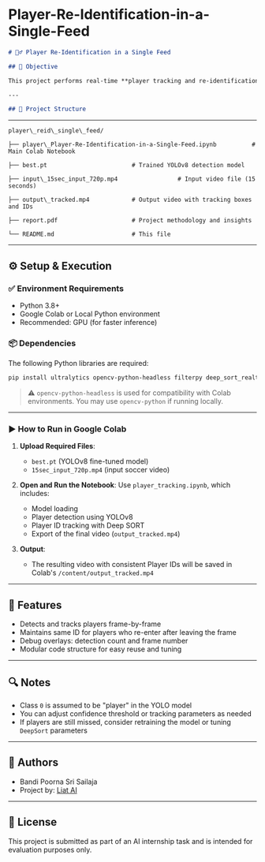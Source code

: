 # Player-Re-Identification-in-a-Single-Feed



```markdown
# 🏃‍♂️ Player Re-Identification in a Single Feed

## 🎯 Objective

This project performs real-time **player tracking and re-identification** in a single 15-second video using a fine-tuned [YOLOv8](w) model and the [Deep SORT](w) tracking algorithm. It ensures players retain the same identity (ID) even after leaving and re-entering the frame.

---

## 📂 Project Structure

```

 ---
 ```
player\_reid\_single\_feed/

├── player\_Player-Re-Identification-in-a-Single-Feed.ipynb          # Main Colab Notebook

├── best.pt                        # Trained YOLOv8 detection model

├── input\_15sec_input_720p.mp4                 # Input video file (15 seconds)

├── output\_tracked.mp4            # Output video with tracking boxes and IDs

├── report.pdf                     # Project methodology and insights

└── README.md                      # This file

````

---

## ⚙️ Setup & Execution

### ✅ Environment Requirements

- Python 3.8+
- Google Colab or Local Python environment
- Recommended: GPU (for faster inference)

### 📦 Dependencies

The following Python libraries are required:

```bash
pip install ultralytics opencv-python-headless filterpy deep_sort_realtime
````

> ⚠️ `opencv-python-headless` is used for compatibility with Colab environments. You may use `opencv-python` if running locally.

---

### ▶️ How to Run in Google Colab

1. **Upload Required Files**:

   * `best.pt` (YOLOv8 fine-tuned model)
   * `15sec_input_720p.mp4` (input soccer video)

2. **Open and Run the Notebook**:
   Use `player_tracking.ipynb`, which includes:

   * Model loading
   * Player detection using YOLOv8
   * Player ID tracking with Deep SORT
   * Export of the final video (`output_tracked.mp4`)

3. **Output**:

   * The resulting video with consistent Player IDs will be saved in Colab's `/content/output_tracked.mp4`

---

## 📌 Features

* Detects and tracks players frame-by-frame
* Maintains same ID for players who re-enter after leaving the frame
* Debug overlays: detection count and frame number
* Modular code structure for easy reuse and tuning

---

## 🔍 Notes

* Class `0` is assumed to be "player" in the YOLO model
* You can adjust confidence threshold or tracking parameters as needed
* If players are still missed, consider retraining the model or tuning `DeepSort` parameters

---

## 👤 Authors

* Bandi Poorna Sri Sailaja
* Project by: [Liat AI](https://liatai.com)

---

## 📄 License

This project is submitted as part of an AI internship task and is intended for evaluation purposes only.

```


